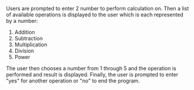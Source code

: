 Users are prompted to enter 2 number to perform calculation on. Then a list of available operations is displayed to the user which is each represented by a number: 

1.  Addition
2.  Subtraction
3.  Multiplication
4.  Division
5.  Power

The user then chooses a number from 1 through 5 and the operation is performed and result is displayed.
Finally, the user is prompted to enter "yes" for another operation or "no" to end the program.
